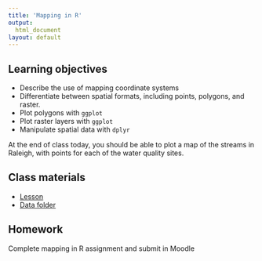 ```yaml
---
title: 'Mapping in R'
output:
  html_document
layout: default
---
```


## Learning objectives
- Describe the use of mapping coordinate systems
- Differentiate between spatial formats, including points, polygons, and raster.
- Plot polygons with `ggplot`
- Plot raster layers with `ggplot`
- Manipulate spatial data with `dplyr`

At the end of class today, you should be able to plot a map of the streams in Raleigh, with points for each of the water quality sites.

## Class materials
- [Lesson](mapping-exercise.html)
- [Data folder](https://drive.google.com/drive/folders/1ql4Ic3IKKQscsEqh-yXw7lSQ-QAQqwBP?usp=sharing)

## Homework
Complete mapping in R assignment and submit in Moodle 